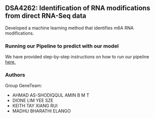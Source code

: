 ## DSA4262: Identification of RNA modifications from direct RNA-Seq data
Developed a machine learning method that identifies m6A RNA modifications.

### Running our Pipeline to predict with our model
We have provided step-by-step instructions on how to run our pipeline [here.](https://github.com/shodiqqul/DSA4262-geneteam/tree/main/Pipeline)


### Authors
Group GeneTeam:
- AHMAD AS-SHODIQQUL AMIN B M T
- DIONE LIM YEE SZE
- KEITH TAY XIANG RUI
- MADHU BHARATHI ELANGO
